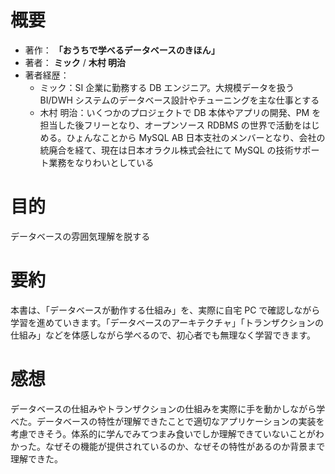# 概要

- 著作： **「**おうちで学べるデータベースのきほん**」**
- 著者： **ミック** / **木村 明治**
- 著者経歴：
  - ミック：SI 企業に勤務する DB エンジニア。大規模データを扱う BI/DWH システムのデータベース設計やチューニングを主な仕事とする
  - 木村 明治：いくつかのプロジェクトで DB 本体やアプリの開発、PM を担当した後フリーとなり、オープンソース RDBMS の世界で活動をはじめる。ひょんなことから MySQL AB 日本支社のメンバーとなり、会社の統廃合を経て、現在は日本オラクル株式会社にて MySQL の技術サポート業務をなりわいとしている

# 目的

データベースの雰囲気理解を脱する

# 要約

本書は、「データベースが動作する仕組み」を、実際に自宅 PC で確認しながら学習を進めていきます。「データベースのアーキテクチャ」「トランザクションの仕組み」などを体感しながら学べるので、初心者でも無理なく学習できます。

# 感想

データベースの仕組みやトランザクションの仕組みを実際に手を動かしながら学べた。データベースの特性が理解できたことで適切なアプリケーションの実装を考慮できそう。体系的に学んでみてつまみ食いでしか理解できていないことがわかった。なぜその機能が提供されているのか、なぜその特性があるのか背景まで理解できた。
